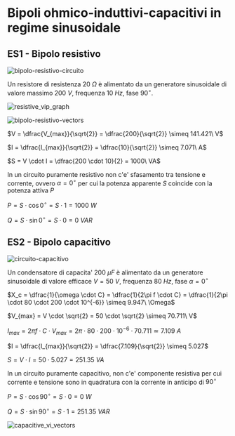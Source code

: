# Bipoli ohmico-induttivi-capacitivi in regime sinusoidale  

## ES1 - Bipolo resistivo  

![bipolo-resistivo-circuito](https://github.com/dennyb87/elettrotecnica-serale/assets/7195133/6ccfb749-8008-4d56-9d69-3ce7d165c219)  

Un resistore di resistenza $20\ \Omega$ è alimentato da un generatore sinusoidale di valore massimo $200\ V$, frequenza $10\ Hz$, fase $90^\circ$.  

![resistive_vip_graph](https://github.com/dennyb87/elettrotecnica-serale/assets/7195133/5b12566e-a24e-490a-90a6-7a5e884d0071)


![bipolo-resistivo-vectors](https://github.com/dennyb87/elettrotecnica-serale/assets/7195133/954a975c-4bd3-46c4-953e-19ec56fbc183)  

$V = \dfrac{V_{max}}{\sqrt{2}} = \dfrac{200}{\sqrt{2}} \simeq 141.421\ V$  

$I = \dfrac{I_{max}}{\sqrt{2}} = \dfrac{10}{\sqrt{2}} \simeq 7.071\ A$  

$S = V \cdot I = \dfrac{200 \cdot 10}{2} = 1000\ VA$  

In un circuito puramente resistivo non c'e' sfasamento tra tensione e corrente, ovvero $\alpha = 0^\circ$ per cui la potenza apparente $S$ coincide con la potenza attiva $P$  

$P = S \cdot \cos 0^\circ = S \cdot 1 = 1000\ W$  

$Q = S \cdot \sin 0^\circ = S \cdot 0 = 0\ VAR$  


## ES2 - Bipolo capacitivo  

![circuito-capacitivo](https://github.com/dennyb87/elettrotecnica-serale/assets/7195133/19d80e5f-8770-4562-8172-8f124697de59)  

Un condensatore di capacita' $200\ \mu F$ è alimentato da un generatore sinusoidale di valore efficace $V = 50\ V$, frequenza $80\ Hz$, fase $\alpha = 0^\circ$  

$X_c = \dfrac{1}{\omega \cdot C} = \dfrac{1}{2\pi f \cdot C} = \dfrac{1}{2\pi \cdot 80 \cdot 200 \cdot 10^{-6}} \simeq 9.947\ \Omega$  

$V_{max} = V \cdot \sqrt{2} = 50 \cdot \sqrt{2} \simeq 70.711\ V$  

$I_{max} = 2\pi f\cdot C \cdot V_{max} = 2\pi \cdot 80 \cdot 200 \cdot 10^{-6} \cdot 70.711 \simeq 7.109\ A$  

$I = \dfrac{I_{max}}{\sqrt{2}} = \dfrac{7.109}{\sqrt{2}} \simeq 5.027$  

$S = V \cdot I = 50 \cdot 5.027 = 251.35\ VA$  

In un circuito puramente capacitivo, non c'e' componente resistiva per cui corrente e tensione sono in quadratura con la corrente in anticipo di $90^\circ$  

$P = S \cdot \cos 90^\circ = S \cdot 0 = 0\ W$  

$Q = S \cdot \sin 90^\circ = S \cdot 1 = 251.35\ VAR$  

![capacitive_vi_vectors](https://github.com/dennyb87/elettrotecnica-serale/assets/7195133/7dea6d2f-d3b2-4bba-af9d-e9529bae53e7)  
